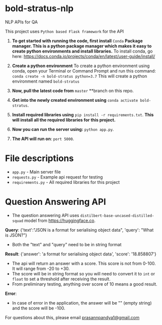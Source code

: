 # bold-stratus-nlp
NLP APIs for QA

This project uses `Python based Flask framework` for the API

1. **To get started with running the code, first install** `Conda` **Package manager. This is a python package manager which makes it easy to create python environments and install libraries.**
To install conda, go here: https://docs.conda.io/projects/conda/en/latest/user-guide/install/

2. **Create a python environment**
To create a python environment using conda, open your Terminal or Command Prompt and run this command:
`conda create -n bold-stratus python=3.7`
This will create a python environment named `bold-stratus`

3. **Now, pull the latest code from** `master` **branch on this repo. 

4. **Get into the newly created environment using** `conda activate bold-stratus`.

5. **Install required libraries using** `pip install -r requirements.txt`. **This will install all the required libraries for this project.**

6. **Now you can run the server using:** `python app.py`.

8. **The API will run on**: `port 5000`. 


# File descriptions
- `app.py` - Main server file
- `requests.py` - Example api request for testing
- `requirements.py` - All required libraries for this project

# Question Answering API
- The question answering API uses `distilbert-base-uncased-distilled-squad` model from https://huggingface.co. 

**Query**: 
{'text':"JSON is a format for serialising object data", 'query': "What is JSON?"}
- Both the "text" and "query" need to be in string format

**Result**: 
{'answer': 'a format for serialising object data', 'score': '18.858807'}

- The api will return an answer with a score. This score is not from 0-100. It will range from -20 to +30. 
- The score will be in string format so you will need to convert it to `int` or `float` to set a threshold after receiving the result. 
- From preliminary testing, anything over score of 10 means a good result. 

**Error**:
- In case of error in the application, the answer will be "" (empty string) and the score will be -100. 

For questions about this, please email prasannpandya1@gmail.com


